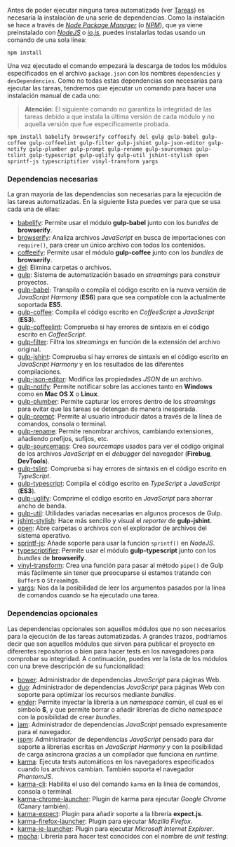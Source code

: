 Antes de poder ejecutar ninguna tarea automatizada (ver [Tareas][1]) es necesaria la instalación de una serie de dependencias. Como la instalación se hace a través de *[Node Package Manager][2]* (o *[NPM][2]*), que ya viene preinstalado con *[NodeJS][3]* o *[io.js][4]*, puedes instalarlas todas usando un comando de una sola línea:

    npm install

Una vez ejecutado el comando empezará la descarga de todos los módulos especificados en el archivo `package.json` con los nombres `dependencies` y `devDependencies`.
Como no todas estas dependencias son necesarias para ejecutar las tareas, tendremos que ejecutar un comando para hacer una instalación manual de cada uno:

  > **Atención**: El siguiente comando no garantiza la integridad de las tareas debido a que instala la última versión de cada módulo y no aquella versión que fue específicamente probada.

    npm install babelify browserify coffeeify del gulp gulp-babel gulp-coffee gulp-coffeelint gulp-filter gulp-jshint gulp-json-editor gulp-notify gulp-plumber gulp-prompt gulp-rename gulp-sourcemaps gulp-tslint gulp-typescript gulp-uglify gulp-util jshint-stylish open sprintf-js typescriptifier vinyl-transform yargs

### Dependencias necesarias
La gran mayoría de las dependencias son necesarias para la ejecución de las tareas automatizadas. En la siguiente lista puedes ver para que se usa cada una de ellas:
* [babelify][5]: Permite usar el módulo **gulp-babel** junto con los *bundles* de **browserify**.
* [browserify][6]: Analiza archivos *JavaScript* en busca de importaciones con `require()`, para crear un único archivo con todos los contenidos.
* [coffeeify][7]: Permite usar el módulo **gulp-coffee** junto con los *bundles* de **browserify**.
* [del][8]: Elimina carpetas o archivos.
* [gulp][9]: Sistema de automatización basado en *streamings* para construir proyectos.
* [gulp-babel][10]: Transpila o compila el código escrito en la nueva versión de *JavaScript Harmony* (**ES6**) para que sea compatible con la actualmente soportada **ES5**.
* [gulp-coffee][11]: Compila el código escrito en *CoffeeScript* a *JavaScript* (**ES3**).
* [gulp-coffeelint][12]: Comprueba si hay errores de sintaxis en el código escrito en *CoffeeScript*.
* [gulp-filter][13]: Filtra los *streamings* en función de la extensión del archivo original.
* [gulp-jshint][14]: Comprueba si hay errores de sintaxis en el código escrito en *JavaScript Harmony* y en los resultados de las diferentes compilaciones.
* [gulp-json-editor][15]: Modifica las propiedades *JSON* de un archivo.
* [gulp-notify][16]: Permite notificar sobre las acciones tanto en **Windows** como en **Mac OS X** o **Linux**.
* [gulp-plumber][17]: Permite capturar los errores dentro de los *streamings* para evitar que las tareas se detengan de manera inesperada.
* [gulp-prompt][18]: Permite al usuario introducir datos a través de la línea de comandos, consola o terminal.
* [gulp-rename][19]: Permite renombrar archivos, cambiando extensiones, añadiendo prefijos, sufijos, etc.
* [gulp-sourcemaps][20]: Crea *sourcemaps* usados para ver el código original de los archivos *JavaScript* en el *debugger* del navegador (**Firebug**, **DevTools**).
* [gulp-tslint][21]: Comprueba si hay errores de sintaxis en el código escrito en *TypeScript*.
* [gulp-typescript][22]: Compila el código escrito en *TypeScript* a *JavaScript* (**ES3**).
* [gulp-uglify][23]: Comprime el código escrito en *JavaScript* para ahorrar ancho de banda.
* [gulp-util][24]: Utilidades variadas necesarias en algunos procesos de Gulp.
* [jshint-stylish][25]: Hace más sencillo y visual el *reporter* de **gulp-jshint**.
* [open][26]: Abre carpetas o archivos con el explorador de archivos del sistema operativo.
* [sprintf-js][27]: Añade soporte para usar la función `sprintf()` en *NodeJS*.
* [typescriptifier][28]: Permite usar el módulo **gulp-typescript** junto con los *bundles* de **browserify**.
* [vinyl-transform][29]: Crea una función para pasar al método `pipe()` de Gulp más fácilmente sin tener que preocuparse si estamos tratando con `Buffer`s o `Stream`ings.
* [yargs][30]: Nos da la posibilidad de leer los argumentos pasados por la línea de comandos cuando se ha ejecutado una tarea.

### Dependencias opcionales
Las dependencias opcionales son aquellos módulos que no son necesarios para la ejecución de las tareas automatizadas. A grandes trazos, podríamos decir que son aquellos módulos que sirven para publicar el proyecto en diferentes repositorios o bien para hacer tests en los navegadores para comprobar su integridad. A continuación, puedes ver la lista de los módulos con una breve descripción de su funcionalidad:
* [bower][31]: Administrador de dependencias *JavaScript* para páginas Web.
* [duo][32]: Administrador de dependencias *JavaScript* para páginas Web con soporte para optimizar los recursos mediante *bundles*.
* [ender][33]: Permite inyectar la librería a un *namespace* común, el cual es el símbolo **$**, y que permite borrar o añadir librerías de dicho *namespace* con la posibilidad de crear *bundles*.
* [jam][34]: Administrador de dependencias *JavaScript* pensado expresamente para el navegador.
* [jspm][35]: Administrador de dependencias *JavaScript* pensado para dar soporte a librerías escritas en *JavaScript Harmony* y con la posibilidad de carga asíncrona gracias a un compilador que funciona en *runtime*.
* [karma][36]: Ejecuta tests automáticos en los navegadores especificados cuando los archivos cambian. También soporta el navegador *PhantomJS*.
* [karma-cli][37]: Habilita el uso del comando `karma` en la línea de comandos, consola o terminal.
* [karma-chrome-launcher][38]: Plugin de karma para ejecutar *Google Chrome* (Canary también).
* [karma-expect][39]: Plugin para añadir soporte a la librería **expect.js**.
* [karma-firefox-launcher][40]: Plugin para ejecutar *Mozilla Firefox*.
* [karma-ie-launcher][41]: Plugin para ejecutar *Microsoft Internet Explorer*.
* [mocha][42]: Librería para hacer test conocidos con el nombre de *unit testing*.

[1]: https://github.com/Egatuts/EgaUriJS/wiki/Tareas
[2]: https://www.npmjs.com/
[3]: https://nodejs.org/
[4]: https://iojs.org/
[5]: https://www.npmjs.com/package/babelify
[6]: https://www.npmjs.com/package/browserify
[7]: https://www.npmjs.com/package/coffeeify
[8]: https://www.npmjs.com/package/del
[9]: https://www.npmjs.com/package/gulp
[10]: https://www.npmjs.com/package/gulp-babel
[11]: https://www.npmjs.com/package/gulp-coffee
[12]: https://www.npmjs.com/package/gulp-coffeelint
[13]: https://www.npmjs.com/package/gulp-filter
[14]: https://www.npmjs.com/package/gulp-jshint
[15]: https://www.npmjs.com/package/gulp-json-editor
[16]: https://www.npmjs.com/package/gulp-notify
[17]: https://www.npmjs.com/package/gulp-plumber
[18]: https://www.npmjs.com/package/gulp-prompt
[19]: https://www.npmjs.com/package/gulp-rename
[20]: https://www.npmjs.com/package/gulp-sourcemaps
[21]: https://www.npmjs.com/package/gulp-tslint
[22]: https://www.npmjs.com/package/gulp-typescript
[23]: https://www.npmjs.com/package/gulp-uglify
[24]: https://github.com/gulpjs/gulp-util
[25]: https://www.npmjs.com/package/jshint-stylish
[26]: https://www.npmjs.com/package/open
[27]: https://www.npmjs.com/package/sprintf-js
[28]: https://www.npmjs.com/package/typescriptifier
[29]: https://www.npmjs.com/package/vinyl-transform
[30]: https://www.npmjs.com/package/yargs
[31]: http://bower.io/
[32]: http://duojs.org/
[33]: https://github.com/ender-js/ender-js
[34]: http://jamjs.org/
[35]: http://jspm.io/
[36]: http://karma-runner.github.io/
[37]: https://www.npmjs.com/package/karma-cli
[38]: https://www.npmjs.com/package/karma-chrome-launcher
[39]: https://www.npmjs.com/package/karma-expect
[40]: https://www.npmjs.com/package/karma-firefox-launcher
[41]: https://www.npmjs.com/package/karma-ie-launcher
[42]: http://mochajs.org/